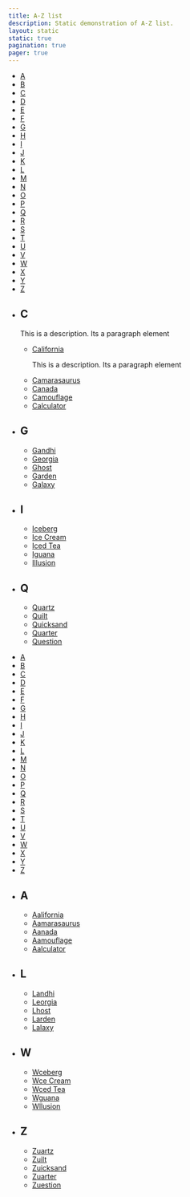 ```yaml
---
title: A-Z list
description: Static demonstration of A-Z list.
layout: static
static: true
pagination: true
pager: true
---
```


<div class="c-az-list js-az-list" id="unique-id-name-az">
  <!-- A to Z menu -->
  <ul class="c-az-list__menu">
    <li class="c-az-list__menu-item"><a href="#unique-id-name-a" data-smooth-scroll>A</a></li>
    <li class="c-az-list__menu-item"><a href="#unique-id-name-b" data-smooth-scroll>B</a></li>
    <li class="c-az-list__menu-item"><a href="#unique-id-name-c" data-smooth-scroll>C</a></li>
    <li class="c-az-list__menu-item"><a href="#unique-id-name-d" data-smooth-scroll>D</a></li>
    <li class="c-az-list__menu-item"><a href="#unique-id-name-e" data-smooth-scroll>E</a></li>
    <li class="c-az-list__menu-item"><a href="#unique-id-name-f" data-smooth-scroll>F</a></li>
    <li class="c-az-list__menu-item"><a href="#unique-id-name-g" data-smooth-scroll>G</a></li>
    <li class="c-az-list__menu-item"><a href="#unique-id-name-h" data-smooth-scroll>H</a></li>
    <li class="c-az-list__menu-item"><a href="#unique-id-name-i" data-smooth-scroll>I</a></li>
    <li class="c-az-list__menu-item"><a href="#unique-id-name-j" data-smooth-scroll>J</a></li>
    <li class="c-az-list__menu-item"><a href="#unique-id-name-k" data-smooth-scroll>K</a></li>
    <li class="c-az-list__menu-item"><a href="#unique-id-name-l" data-smooth-scroll>L</a></li>
    <li class="c-az-list__menu-item"><a href="#unique-id-name-m" data-smooth-scroll>M</a></li>
    <li class="c-az-list__menu-item"><a href="#unique-id-name-n" data-smooth-scroll>N</a></li>
    <li class="c-az-list__menu-item"><a href="#unique-id-name-o" data-smooth-scroll>O</a></li>
    <li class="c-az-list__menu-item"><a href="#unique-id-name-p" data-smooth-scroll>P</a></li>
    <li class="c-az-list__menu-item"><a href="#unique-id-name-q" data-smooth-scroll>Q</a></li>
    <li class="c-az-list__menu-item"><a href="#unique-id-name-r" data-smooth-scroll>R</a></li>
    <li class="c-az-list__menu-item"><a href="#unique-id-name-s" data-smooth-scroll>S</a></li>
    <li class="c-az-list__menu-item"><a href="#unique-id-name-t" data-smooth-scroll>T</a></li>
    <li class="c-az-list__menu-item"><a href="#unique-id-name-u" data-smooth-scroll>U</a></li>
    <li class="c-az-list__menu-item"><a href="#unique-id-name-v" data-smooth-scroll>V</a></li>
    <li class="c-az-list__menu-item"><a href="#unique-id-name-w" data-smooth-scroll>W</a></li>
    <li class="c-az-list__menu-item"><a href="#unique-id-name-x" data-smooth-scroll>X</a></li>
    <li class="c-az-list__menu-item"><a href="#unique-id-name-y" data-smooth-scroll>Y</a></li>
    <li class="c-az-list__menu-item"><a href="#unique-id-name-z" data-smooth-scroll>Z</a></li>
  </ul>
  <!-- / A to Z menu -->
  <ul class="c-az-list__body">
    <!-- A to Z content section -->
    <!-- Each a to z content section contains the unique ID which is referenced from the a-z list menu item -->
    <li id="unique-id-name-c" class="c-az-list__content-item">
      <!-- A to Z link list content -->
      <!-- As mentioned above in the people content section, the heading element below is used to categorise the content section.
      The difference here with a to z list of links content type is that the heading must contain the alphabetic letter
      which matches the a to z menu item which anchors to the section. -->
      <h2>C</h2>
      <p>This is a description. Its a paragraph element</p>
      <!-- Each A to Z link list must contain ONLY the <ul> with the following markup -->
      <ul class="c-az-list__link-list">
        <li><a href="#0">California</a><p>This is a description. Its a paragraph element</p></li>
        <li><a href="#0">Camarasaurus</a></li>
        <li><a href="#0">Canada</a></li>
        <li><a href="#0">Camouflage</a></li>
        <li><a href="#0">Calculator</a></li>
      </ul>
    </li>
    <!-- / A to Z content section -->
    <!-- A to Z content section -->
    <li id="unique-id-name-g" class="c-az-list__content-item">
      <h2>G</h2>
      <ul class="c-az-list__link-list">
        <li><a href="#0">Gandhi</a></li>
        <li><a href="#0">Georgia</a></li>
        <li><a href="#0">Ghost</a></li>
        <li><a href="#0">Garden</a></li>
        <li><a href="#0">Galaxy</a></li>
      </ul>
    </li>
    <!-- / A to Z content section -->
    <!-- A to Z content section -->
    <li id="unique-id-name-i" class="c-az-list__content-item">
      <h2>I</h2>
      <ul class="c-az-list__link-list">
        <li><a href="#0">Iceberg</a></li>
        <li><a href="#0">Ice Cream</a></li>
        <li><a href="#0">Iced Tea</a></li>
        <li><a href="#0">Iguana</a></li>
        <li><a href="#0">Illusion</a></li>
      </ul>
    </li>
    <!-- / A to Z content section -->
    <!-- A to Z content section -->
    <li id="unique-id-name-q" class="c-az-list__content-item">
      <h2>Q</h2>
      <ul class="c-az-list__link-list">
        <li><a href="#0">Quartz</a></li>
        <li><a href="#0">Quilt</a></li>
        <li><a href="#0">Quicksand</a></li>
        <li><a href="#0">Quarter</a></li>
        <li><a href="#0">Question</a></li>
      </ul>
    </li>
    <!-- / A to Z content section -->
  </ul>
</div>

<div class="c-az-list js-az-list" id="unique-id-name-az">
  <!-- A to Z menu -->
  <ul class="c-az-list__menu">
    <li class="c-az-list__menu-item"><a href="#2-unique-id-name-a" data-smooth-scroll>A</a></li>
    <li class="c-az-list__menu-item"><a href="#2-unique-id-name-b" data-smooth-scroll>B</a></li>
    <li class="c-az-list__menu-item"><a href="#2-unique-id-name-c" data-smooth-scroll>C</a></li>
    <li class="c-az-list__menu-item"><a href="#2-unique-id-name-d" data-smooth-scroll>D</a></li>
    <li class="c-az-list__menu-item"><a href="#2-unique-id-name-e" data-smooth-scroll>E</a></li>
    <li class="c-az-list__menu-item"><a href="#2-unique-id-name-f" data-smooth-scroll>F</a></li>
    <li class="c-az-list__menu-item"><a href="#2-unique-id-name-g" data-smooth-scroll>G</a></li>
    <li class="c-az-list__menu-item"><a href="#2-unique-id-name-h" data-smooth-scroll>H</a></li>
    <li class="c-az-list__menu-item"><a href="#2-unique-id-name-i" data-smooth-scroll>I</a></li>
    <li class="c-az-list__menu-item"><a href="#2-unique-id-name-j" data-smooth-scroll>J</a></li>
    <li class="c-az-list__menu-item"><a href="#2-unique-id-name-k" data-smooth-scroll>K</a></li>
    <li class="c-az-list__menu-item"><a href="#2-unique-id-name-l" data-smooth-scroll>L</a></li>
    <li class="c-az-list__menu-item"><a href="#2-unique-id-name-m" data-smooth-scroll>M</a></li>
    <li class="c-az-list__menu-item"><a href="#2-unique-id-name-n" data-smooth-scroll>N</a></li>
    <li class="c-az-list__menu-item"><a href="#2-unique-id-name-o" data-smooth-scroll>O</a></li>
    <li class="c-az-list__menu-item"><a href="#2-unique-id-name-p" data-smooth-scroll>P</a></li>
    <li class="c-az-list__menu-item"><a href="#2-unique-id-name-q" data-smooth-scroll>Q</a></li>
    <li class="c-az-list__menu-item"><a href="#2-unique-id-name-r" data-smooth-scroll>R</a></li>
    <li class="c-az-list__menu-item"><a href="#2-unique-id-name-s" data-smooth-scroll>S</a></li>
    <li class="c-az-list__menu-item"><a href="#2-unique-id-name-t" data-smooth-scroll>T</a></li>
    <li class="c-az-list__menu-item"><a href="#2-unique-id-name-u" data-smooth-scroll>U</a></li>
    <li class="c-az-list__menu-item"><a href="#2-unique-id-name-v" data-smooth-scroll>V</a></li>
    <li class="c-az-list__menu-item"><a href="#2-unique-id-name-w" data-smooth-scroll>W</a></li>
    <li class="c-az-list__menu-item"><a href="#2-unique-id-name-x" data-smooth-scroll>X</a></li>
    <li class="c-az-list__menu-item"><a href="#2-unique-id-name-y" data-smooth-scroll>Y</a></li>
    <li class="c-az-list__menu-item"><a href="#2-unique-id-name-z" data-smooth-scroll>Z</a></li>
  </ul>
  <!-- / A to Z menu -->
  <ul class="c-az-list__body">
    <!-- A to Z content section -->
    <!-- Each a to z content section contains the unique ID which is referenced from the a-z list menu item -->
    <li id="2-unique-id-name-a" class="c-az-list__content-item">
      <!-- A to Z link list content -->
      <!-- As mentioned above in the people content section, the heading element below is used to categorise the content section.
      The difference here with a to z list of links content type is that the heading must contain the alphabetic letter
      which matches the a to z menu item which anchors to the section. -->
      <h2>A</h2>
      <!-- Each A to Z link list must contain ONLY the <ul> with the following markup -->
      <ul class="c-az-list__link-list">
        <li><a href="#0">Aalifornia</a></li>
        <li><a href="#0">Aamarasaurus</a></li>
        <li><a href="#0">Aanada</a></li>
        <li><a href="#0">Aamouflage</a></li>
        <li><a href="#0">Aalculator</a></li>
      </ul>
    </li>
    <!-- / A to Z content section -->
    <!-- A to Z content section -->
    <li id="2-unique-id-name-l" class="c-az-list__content-item">
      <h2>L</h2>
      <ul class="c-az-list__link-list">
        <li><a href="#0">Landhi</a></li>
        <li><a href="#0">Leorgia</a></li>
        <li><a href="#0">Lhost</a></li>
        <li><a href="#0">Larden</a></li>
        <li><a href="#0">Lalaxy</a></li>
      </ul>
    </li>
    <!-- / A to Z content section -->
    <!-- A to Z content section -->
    <li id="2-unique-id-name-w" class="c-az-list__content-item">
      <h2>W</h2>
      <ul class="c-az-list__link-list">
        <li><a href="#0">Wceberg</a></li>
        <li><a href="#0">Wce Cream</a></li>
        <li><a href="#0">Wced Tea</a></li>
        <li><a href="#0">Wguana</a></li>
        <li><a href="#0">Wllusion</a></li>
      </ul>
    </li>
    <!-- / A to Z content section -->
    <!-- A to Z content section -->
    <li id="2-unique-id-name-z" class="c-az-list__content-item">
      <h2>Z</h2>
      <ul class="c-az-list__link-list">
        <li><a href="#0">Zuartz</a></li>
        <li><a href="#0">Zuilt</a></li>
        <li><a href="#0">Zuicksand</a></li>
        <li><a href="#0">Zuarter</a></li>
        <li><a href="#0">Zuestion</a></li>
      </ul>
    </li>
    <!-- / A to Z content section -->
  </ul>
</div>
